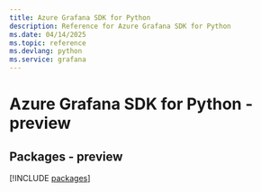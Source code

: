 ```yaml
---
title: Azure Grafana SDK for Python
description: Reference for Azure Grafana SDK for Python
ms.date: 04/14/2025
ms.topic: reference
ms.devlang: python
ms.service: grafana
---
```

# Azure Grafana SDK for Python - preview
## Packages - preview
[!INCLUDE [packages](grafana-index.md)]